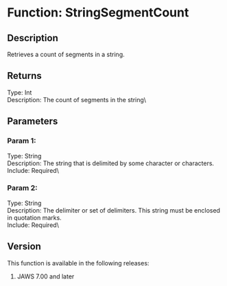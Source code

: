 # Function: StringSegmentCount

## Description

Retrieves a count of segments in a string.

## Returns

Type: Int\
Description: The count of segments in the string\

## Parameters

### Param 1:

Type: String\
Description: The string that is delimited by some character or
characters.\
Include: Required\

### Param 2:

Type: String\
Description: The delimiter or set of delimiters. This string must be
enclosed in quotation marks.\
Include: Required\

## Version

This function is available in the following releases:

1.  JAWS 7.00 and later
